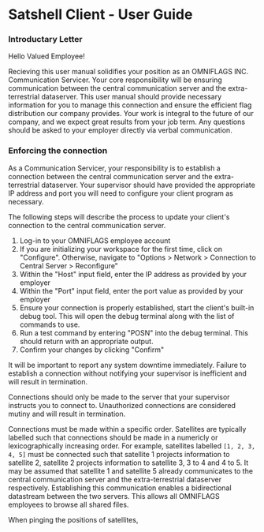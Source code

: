 # Satshell Client - User Guide

### Introductary Letter

Hello Valued Employee!

Recieving this user manual solidifies your position as an OMNIFLAGS INC.
Communication Servicer. Your core responsibility will be ensuring communication
between the central communication server and the extra-terrestrial dataserver.
This user manual should provide necessary information for you to manage this
connection and ensure the efficient flag distribution our company provides. Your
work is integral to the future of our company, and we expect great results from
your job term. Any questions should be asked to your employer directly via
verbal communication.

### Enforcing the connection

As a Communication Servicer, your responsibility is to establish a connection
between the central communication server and the extra-terrestrial dataserver.
Your supervisor should have provided the appropriate IP address and port you
will need to configure your client program as necessary.

The following steps will describe the process to update your client's connection
to the central communication server.

1. Log-in to your OMNIFLAGS employee account
2. If you are initializing your workspace for the first time, click on
   "Configure". Otherwise, navigate to "Options > Network > Connection to
   Central Server > Reconfigure"
3. Within the "Host" input field, enter the IP address as provided by your
   employer
4. Within the "Port" input field, enter the port value as provided by your
   employer
5. Ensure your connection is properly established, start the client's built-in
   debug tool. This will open the debug terminal along with the list of commands
   to use.
6. Run a test command by entering "POSN" into the debug terminal. This should
   return with an appropriate output.
7. Confirm your changes by clicking "Confirm"

It will be important to report any system downtime immediately. Failure to
establish a connection without notifying your supervisor is inefficient and will
result in termination.

Connections should only be made to the server that your supervisor instructs you
to connect to. Unauthorized connections are considered mutiny and will result in
termination.

Connections must be made within a specific order. Satellites are typically
labelled such that connections should be made in a numericly or
lexicographically increasing order. For example, satellites labelled `[1, 2, 3,
4, 5]` must be connected such that satellite 1 projects information to satellite
2, satellite 2 projects information to satellite 3, 3 to 4 and 4 to 5. It may be
assumed that satellite 1 and satellite 5 already communicates to the central
communication server and the extra-terrestrial dataserver respectively.
Establishing this communication enables a bidirectional datastream between the
two servers. This allows all OMNIFLAGS employees to browse all shared files.

When pinging the positions of satellites, 
